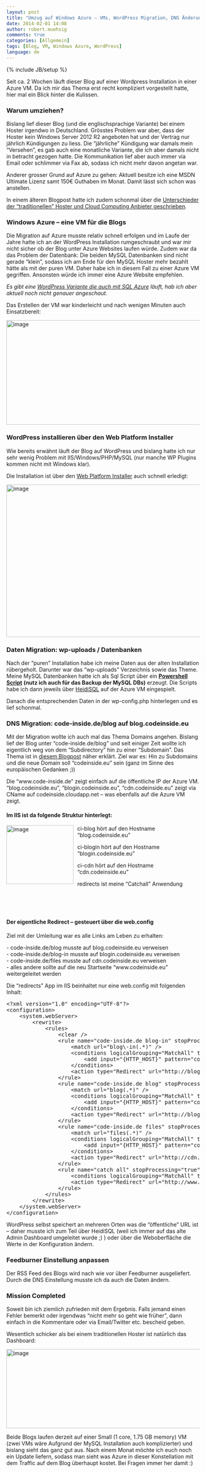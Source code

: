 ```yaml
---
layout: post
title: "Umzug auf Windows Azure – VMs, WordPress Migration, DNS Änderungen"
date: 2014-02-01 14:08
author: robert.muehsig
comments: true
categories: [Allgemein]
tags: [Blog, VM, Windows Azure, WordPress]
language: de
---
```

{% include JB/setup %}
<p>Seit ca. 2 Wochen läuft dieser Blog auf einer Wordpress Installation in einer Azure VM. Da ich mir das Thema erst recht kompliziert vorgestellt hatte, hier mal ein Blick hinter die Kulissen.</p> <h3>Warum umziehen?</h3> <p>Bislang lief dieser Blog (und die englischsprachige Variante) bei einem Hoster irgendwo in Deutschland. Grösstes Problem war aber, dass der Hoster kein Windows Server 2012 R2 angeboten hat und der Vertrag nur jährlich Kündigungen zu liess. Die “jährliche” Kündigung war damals mein “Versehen”, es gab auch eine monatliche Variante, die ich aber damals nicht in betracht gezogen hatte. Die Kommunikation lief aber auch immer via Email oder schlimmer via Fax ab, sodass ich nicht mehr davon angetan war.</p> <p>Anderer grosser Grund auf Azure zu gehen: Aktuell besitze ich eine MSDN Ultimate Lizenz samt 150€ Guthaben im Monat. Damit lässt sich schon was anstellen.</p> <p>In einem älteren Blogpost hatte ich zudem schonmal über die <a href="http://blog.codeinside.eu/2012/03/09/cloud-computing-vs-traditionelle-hoster-fr-eine-web-app/">Unterschieder der “traditionellen” Hoster und Cloud Computing Anbieter geschrieben</a>.</p> <h3>Windows Azure – eine VM für die Blogs</h3> <p>Die Migration auf Azure musste relativ schnell erfolgen und im Laufe der Jahre hatte ich an der WordPress Installation rumgeschraubt und war mir nicht sicher ob der Blog unter Azure Websites laufen würde. Zudem war da das Problem der Datenbank: Die beiden MySQL Datenbanken sind nicht gerade “klein”, sodass ich am Ende für den MySQL Hoster mehr bezahlt hätte als mit der puren VM. Daher habe ich in diesem Fall zu einer Azure VM gegriffen. Ansonsten würde ich immer eine Azure Website empfehlen.</p> <p><em>Es gibt eine <a href="http://wordpress.brandoo.pl/">WordPress Variante die auch mit SQL Azure</a> läuft, hab ich aber aktuell noch nicht genauer angeschaut.</em></p> <p>Das Erstellen der VM war kinderleicht und nach wenigen Minuten auch Einsatzbereit:</p> <p><a href="{{BASE_PATH}}/assets/wp-images/image1976.png"><img title="image" style="border-top: 0px; border-right: 0px; border-bottom: 0px; border-left: 0px; display: inline" border="0" alt="image" src="{{BASE_PATH}}/assets/wp-images/image_thumb1112.png" width="576" height="272"></a> </p> <h3>WordPress installieren über den Web Platform Installer</h3> <p>Wie bereits erwähnt läuft der Blog auf WordPress und bislang hatte ich nur sehr wenig Problem mit IIS/Windows/PHP/MySQL (nur manche WP Plugins kommen nicht mit Windows klar).</p> <p>Die Installation ist über den <a href="http://www.microsoft.com/web/downloads/platform.aspx">Web Platform Installer</a> auch schnell erledigt:</p> <p><a href="{{BASE_PATH}}/assets/wp-images/image1977.png"><img title="image" style="border-top: 0px; border-right: 0px; border-bottom: 0px; border-left: 0px; display: inline" border="0" alt="image" src="{{BASE_PATH}}/assets/wp-images/image_thumb1113.png" width="573" height="397"></a> </p> <h3>Daten Migration: wp-uploads / Datenbanken</h3> <p>Nach der “puren” Installation habe ich meine Daten aus der alten Installation rübergeholt. Darunter war das “wp-uploads” Verzeichnis sowie das Theme. Meine MySQL Datenbanken hatte ich als Sql Script über ein <a href="http://blog.codeinside.eu/2011/06/12/mysql-datenbanken-sichern-ber-powershell/"><strong>Powershell Script</strong></a>&nbsp;<strong>(nutz ich auch für das Backup der MySQL DBs)</strong> erzeugt. Die Scripts habe ich dann jeweils über <a href="http://www.heidisql.com/">HeidiSQL</a> auf der Azure VM eingespielt.</p> <p>Danach die entsprechenden Daten in der wp-config.php hinterlegen und es lief schonmal.</p> <h3>DNS Migration: code-inside.de/blog auf blog.codeinside.eu</h3> <p>Mit der Migration wollte ich auch mal das Thema Domains angehen. Bislang lief der Blog unter “code-inside.de/blog” und seit einiger Zeit wollte ich eigentlich weg von dem “Subdirectory” hin zu einer “Subdomain”. Das Thema ist in <a href="http://blog.codeinside.eu/2013/04/08/subdomain-vs-subdirectory/">diesem Blogpost</a> näher erklärt. Ziel war es: Hin zu Subdomains und die neue Domain soll “codeinside.eu” sein (ganz im Sinne des europäischen Gedanken ;))</p> <p> Die “www.code-inside.de” zeigt einfach auf die öffentliche IP der Azure VM. “blog.codeinside.eu”, “blogin.codeinside.eu”, “cdn.codeinside.eu” zeigt via CName auf codeinside.cloudapp.net – was ebenfalls auf die Azure VM zeigt. </p> <h4> Im IIS ist da folgende Struktur hinterlegt:</h4> <p><a href="{{BASE_PATH}}/assets/wp-images/image1978.png"><img title="image" style="border-top: 0px; border-right: 0px; border-bottom: 0px; margin: 0px 10px 0px 0px; border-left: 0px; display: inline" border="0" alt="image" src="{{BASE_PATH}}/assets/wp-images/image_thumb1114.png" width="175" align="left" height="153"></a> </p> <p>ci-blog hört auf den Hostname “blog.codeinside.eu”</p> <p>ci-blogin hört auf den Hostname “blogin.codeinside.eu”</p> <p>ci-cdn hört auf den Hostname “cdn.codeinside.eu”</p> <p>redirects ist meine “Catchall” Anwendung</p> <p>&nbsp;</p> <p>&nbsp;</p> <h4>Der eigentliche Redirect – gesteuert über die web.config</h4> <p>Ziel mit der Umleitung war es alle Links am Leben zu erhalten:</p> <p>- code-inside.de/blog musste auf blog.codeinside.eu verweisen<br>- code-inside.de/blog-in musste auf blogin.codeinside.eu verweisen<br>- code-inside.de/files musste auf cdn.codeinside.eu verweisen<br>- alles andere sollte auf die neu Startseite “www.codeinside.eu” weitergeleitet werden</p> <p>Die “redirects” App im IIS beinhaltet nur eine web.config mit folgenden Inhalt:</p><pre class="brush: csharp; auto-links: true; collapse: false; first-line: 1; gutter: true; html-script: false; light: false; ruler: false; smart-tabs: true; tab-size: 4; toolbar: true;">&lt;?xml version="1.0" encoding="UTF-8"?&gt;
&lt;configuration&gt;
    &lt;system.webServer&gt;
        &lt;rewrite&gt;
            &lt;rules&gt;
                &lt;clear /&gt;
                &lt;rule name="code-inside.de blog-in" stopProcessing="true"&gt;
                    &lt;match url="blog\-in(.*)" /&gt;
                    &lt;conditions logicalGrouping="MatchAll" trackAllCaptures="false"&gt;
                        &lt;add input="{HTTP_HOST}" pattern="code-inside.de" /&gt;
                    &lt;/conditions&gt;
                    &lt;action type="Redirect" url="http://blogin.codeinside.eu{R:1}" redirectType="Permanent" /&gt;
                &lt;/rule&gt;
                &lt;rule name="code-inside.de blog" stopProcessing="true"&gt;
                    &lt;match url="blog(.*)" /&gt;
                    &lt;conditions logicalGrouping="MatchAll" trackAllCaptures="false"&gt;
                        &lt;add input="{HTTP_HOST}" pattern="code-inside.de" /&gt;
                    &lt;/conditions&gt;
                    &lt;action type="Redirect" url="http://blog.codeinside.eu{R:1}" redirectType="Permanent" /&gt;
                &lt;/rule&gt;
                &lt;rule name="code-inside.de files" stopProcessing="true"&gt;
                    &lt;match url="files(.*)" /&gt;
                    &lt;conditions logicalGrouping="MatchAll" trackAllCaptures="false"&gt;
                        &lt;add input="{HTTP_HOST}" pattern="code-inside.de" /&gt;
                    &lt;/conditions&gt;
                    &lt;action type="Redirect" url="http://cdn.codeinside.eu/files{R:1}" redirectType="Permanent" /&gt;
                &lt;/rule&gt;
                &lt;rule name="catch all" stopProcessing="true"&gt;
                    &lt;conditions logicalGrouping="MatchAll" trackAllCaptures="false" /&gt;
                    &lt;action type="Redirect" url="http://www.codeinside.eu" /&gt;
                &lt;/rule&gt;
            &lt;/rules&gt;
        &lt;/rewrite&gt;
    &lt;/system.webServer&gt;
&lt;/configuration&gt;
</pre>
<p>WordPress selbst speichert an mehreren Orten was die “öffentliche” URL ist – daher musste ich zum Teil über HeidiSQL (weil ich immer auf das alte Admin Dashboard umgeleitet wurde ;) ) oder über die Weboberfläche die Werte in der Konfiguration ändern. </p>
<h3>Feedburner Einstellung anpassen</h3>
<p>Der RSS Feed des Blogs wird nach wie vor über Feedburner ausgeliefert. Durch die DNS Einstellung musste ich da auch die Daten ändern.</p>
<h3>Mission Completed</h3>
<p>Soweit bin ich ziemlich zufrieden mit dem Ergebnis. Falls jemand einen Fehler bemerkt oder irgendwas “nicht mehr so geht wie früher”, dann einfach in die Kommentare oder via Email/Twitter etc. bescheid geben.</p>
<p>Wesentlich schicker als bei einem traditionellen Hoster ist natürlich das Dashboard:</p>
<p><a href="{{BASE_PATH}}/assets/wp-images/image1979.png"><img title="image" style="border-top: 0px; border-right: 0px; border-bottom: 0px; border-left: 0px; display: inline" border="0" alt="image" src="{{BASE_PATH}}/assets/wp-images/image_thumb1115.png" width="578" height="206"></a> </p>
<p>Beide Blogs laufen derzeit auf einer Small (1 core, 1.75 GB memory) VM (zwei VMs wäre Aufgrund der MySQL Installation auch komplizierter) und bislang sieht das ganz gut aus. Nach einem Monat möchte ich euch noch ein Update liefern, sodass man sieht was Azure in dieser Konstellation mit dem Traffic auf dem Blog überhaupt kostet. Bei Fragen immer her damit :)</p>
